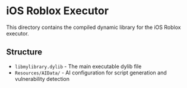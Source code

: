 # iOS Roblox Executor

This directory contains the compiled dynamic library for the iOS Roblox executor.

## Structure

- `libmylibrary.dylib` - The main executable dylib file
- `Resources/AIData/` - AI configuration for script generation and vulnerability detection
